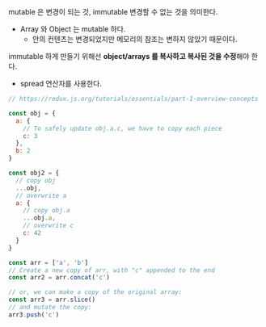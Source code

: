 mutable 은 변경이 되는 것, immutable 변경할 수 없는 것을 의미한다.
- Array 와 Object 는 mutable 하다.
    - 안의 컨텐츠는 변경되었지만 메모리의 참조는 변하지 않았기 때문이다.

immutable 하게 만들기 위해선 **object/arrays 를 복사하고 복사된 것을 수정**해야 한다.
- spread 연산자를 사용한다.
```js
// https://redux.js.org/tutorials/essentials/part-1-overview-concepts

const obj = {
  a: {
    // To safely update obj.a.c, we have to copy each piece
    c: 3
  },
  b: 2
}

const obj2 = {
  // copy obj
  ...obj,
  // overwrite a
  a: {
    // copy obj.a
    ...obj.a,
    // overwrite c
    c: 42
  }
}

const arr = ['a', 'b']
// Create a new copy of arr, with "c" appended to the end
const arr2 = arr.concat('c')

// or, we can make a copy of the original array:
const arr3 = arr.slice()
// and mutate the copy:
arr3.push('c')
```
